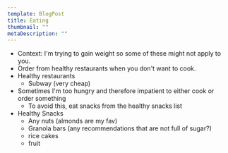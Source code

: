 ```yaml
---
template: BlogPost
title: Eating
thumbnail: ""
metaDescription: ""
---
```


- Context: I'm trying to gain weight so some of these might not apply to you.
- Order from healthy restaurants when you don't want to cook.
- Healthy restaurants
  - Subway (very cheap)
- Sometimes I'm too hungry and therefore impatient to either cook or order
  something
  - To avoid this, eat snacks from the healthy snacks list
- Healthy Snacks
  - Any nuts (almonds are my fav)
  - Granola bars (any recommendations that are not full of sugar?)
  - rice cakes
  - fruit

